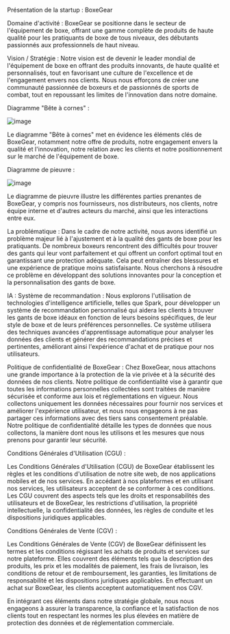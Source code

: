 Présentation de la startup : BoxeGear

Domaine d'activité :
BoxeGear se positionne dans le secteur de l'équipement de boxe, offrant une gamme complète de produits de haute qualité pour les pratiquants de boxe de tous niveaux, 
des débutants passionnés aux professionnels de haut niveau.

Vision / Stratégie :
Notre vision est de devenir le leader mondial de l'équipement de boxe en offrant des produits innovants, de haute qualité et personnalisés, tout en favorisant une culture de l'excellence et 
de l'engagement envers nos clients. Nous nous efforçons de créer une communauté passionnée de boxeurs et de passionnés de sports de combat, tout en repoussant les limites de l'innovation dans notre domaine.

Diagramme "Bête à cornes" :

![image](https://github.com/markosm77/analyse_besoin_boxe/assets/96230455/54897e6c-40f6-4af4-8e66-66545705805c)


Le diagramme "Bête à cornes" met en évidence les éléments clés de BoxeGear, notamment notre offre de produits, notre engagement envers la qualité et l'innovation, 
notre relation avec les clients et notre positionnement sur le marché de l'équipement de boxe.


Diagramme de pieuvre :

![image](https://github.com/markosm77/analyse_besoin_boxe/assets/96230455/6bf3394a-e572-4400-85d8-b3c15b922306)

Le diagramme de pieuvre illustre les différentes parties prenantes de BoxeGear, y compris nos fournisseurs, nos distributeurs, nos clients, notre équipe interne et d'autres acteurs du marché,
ainsi que les interactions entre eux.

La problématique :
Dans le cadre de notre activité, nous avons identifié un problème majeur lié à l'ajustement et à la qualité des gants de boxe pour les pratiquants. 
De nombreux boxeurs rencontrent des difficultés pour trouver des gants qui leur vont parfaitement et qui offrent un confort optimal tout en garantissant une protection adéquate. 
Cela peut entraîner des blessures et une expérience de pratique moins satisfaisante.
Nous cherchons à résoudre ce problème en développant des solutions innovantes pour la conception et la personnalisation des gants de boxe.

IA : Système de recommandation :
Nous explorons l'utilisation de technologies d'intelligence artificielle, telles que Spark, pour développer un système de recommandation personnalisé 
qui aidera les clients à trouver les gants de boxe idéaux en fonction de leurs besoins spécifiques, de leur style de boxe et de leurs préférences personnelles. 
Ce système utilisera des techniques avancées d'apprentissage automatique pour analyser les données des clients et générer des recommandations précises et pertinentes, 
améliorant ainsi l'expérience d'achat et de pratique pour nos utilisateurs.

Politique de confidentialité de BoxeGear :
Chez BoxeGear, nous attachons une grande importance à la protection de la vie privée et à la sécurité des données de nos clients. 
Notre politique de confidentialité vise à garantir que toutes les informations personnelles collectées sont traitées de manière sécurisée et conforme aux lois et
réglementations en vigueur. Nous collectons uniquement les données nécessaires pour fournir nos services et améliorer l'expérience utilisateur, et nous nous
engageons à ne pas partager ces informations avec des tiers sans consentement préalable. Notre politique de confidentialité détaille les types de données que 
nous collectons, la manière dont nous les utilisons et les mesures que nous prenons pour garantir leur sécurité.

Conditions Générales d'Utilisation (CGU) :

Les Conditions Générales d'Utilisation (CGU) de BoxeGear établissent les règles et les conditions d'utilisation de notre site web, 
de nos applications mobiles et de nos services. En accédant à nos plateformes et en utilisant nos services, les utilisateurs acceptent de se conformer à ces conditions. 
Les CGU couvrent des aspects tels que les droits et responsabilités des utilisateurs et de BoxeGear, les restrictions d'utilisation, 
la propriété intellectuelle, la confidentialité des données, les règles de conduite et les dispositions juridiques applicables.

Conditions Générales de Vente (CGV) :

Les Conditions Générales de Vente (CGV) de BoxeGear définissent les termes et les conditions régissant les achats de produits et services sur notre plateforme.
Elles couvrent des éléments tels que la description des produits, les prix et les modalités de paiement, les frais de livraison, 
les conditions de retour et de remboursement, les garanties, les limitations de responsabilité et les dispositions juridiques applicables. 
En effectuant un achat sur BoxeGear, les clients acceptent automatiquement nos CGV.

En intégrant ces éléments dans notre stratégie globale, nous nous engageons à assurer la transparence, la confiance et la satisfaction de nos clients
tout en respectant les normes les plus élevées en matière de protection des données et de réglementation commerciale.
